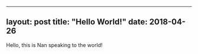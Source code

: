 
---
layout: post
title: "Hello World!"
date: 2018-04-26
---

Hello, this is Nan speaking to the world!
